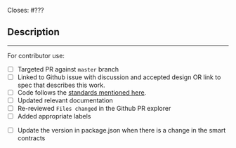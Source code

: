 Closes: #???

## Description

<!-- Add a description of the changes that this PR introduces and the files that
are the most critical to review.
-->

______

For contributor use:

- [ ] Targeted PR against `master` branch
- [ ] Linked to Github issue with discussion and accepted design OR link to spec that describes this work.
- [ ] Code follows the [standards mentioned here](https://github.com/onflow/flow-ft/blob/master/CONTRIBUTING.md#styleguides).
- [ ] Updated relevant documentation 
- [ ] Re-reviewed `Files changed` in the Github PR explorer
- [ ] Added appropriate labels 
<!-- Please follow the below standard to update the version in package.json
    - Major if there is a new smart contract introduced.
    - Major if there is a breaking change that is introduced in the existing contract.
    - Minor if there is a new feature addition within the existing smart contracts.
    - Patch if there is a non breaking change in the existing smart contracts.
-->
- [ ] Update the version in package.json when there is a change in the smart contracts